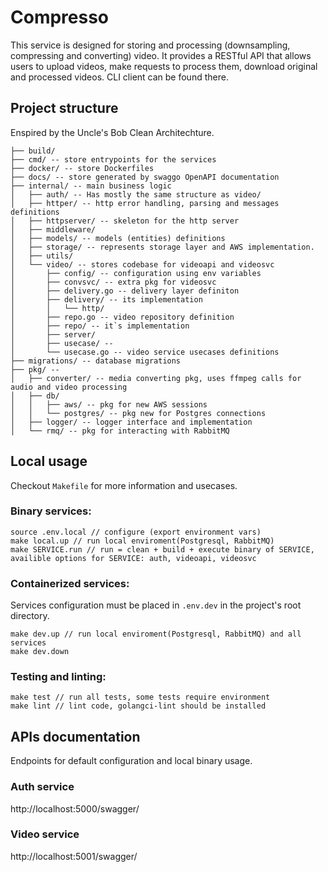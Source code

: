 # Compresso
This service is designed for storing and processing (downsampling, compressing and converting) video. It provides a RESTful API that allows users to upload videos, make requests to process them, download original and processed videos. CLI client can be found there.

## Project structure
Enspired by the Uncle's Bob Clean Architechture.

```
├── build/
├── cmd/ -- store entrypoints for the services
├── docker/ -- store Dockerfiles
├── docs/ -- store generated by swaggo OpenAPI documentation
├── internal/ -- main business logic
│   ├── auth/ -- Has mostly the same structure as video/
│   ├── httper/ -- http error handling, parsing and messages definitions
│   ├── httpserver/ -- skeleton for the http server
│   ├── middleware/
│   ├── models/ -- models (entities) definitions
│   ├── storage/ -- represents storage layer and AWS implementation.
│   ├── utils/
│   └── video/ -- stores codebase for videoapi and videosvc
│       ├── config/ -- configuration using env variables
│       ├── convsvc/ -- extra pkg for videosvc
│       ├── delivery.go -- delivery layer definiton
│       ├── delivery/ -- its implementation
│       │   └── http/
│       ├── repo.go -- video repository definition
│       ├── repo/ -- it`s implementation
│       ├── server/
│       ├── usecase/ -- 
│       └── usecase.go -- video service usecases definitions 
├── migrations/ -- database migrations
├── pkg/ -- 
│   ├── converter/ -- media converting pkg, uses ffmpeg calls for audio and video processing
│   ├── db/
│   │   ├── aws/ -- pkg for new AWS sessions
│   │   └── postgres/ -- pkg new for Postgres connections 
│   ├── logger/ -- logger interface and implementation
│   └── rmq/ -- pkg for interacting with RabbitMQ
```

## Local usage
Checkout ```Makefile``` for more information and usecases.
### Binary services:

```
source .env.local // configure (export environment vars)
make local.up // run local enviroment(Postgresql, RabbitMQ)
make SERVICE.run // run = clean + build + execute binary of SERVICE, availible options for SERVICE: auth, videoapi, videosvc
```

### Containerized services:
Services configuration must be placed in ```.env.dev``` in the project's root directory.
```
make dev.up // run local enviroment(Postgresql, RabbitMQ) and all services
make dev.down 
```

### Testing and linting:
```
make test // run all tests, some tests require environment
make lint // lint code, golangci-lint should be installed
```

## APIs documentation
Endpoints for default configuration and local binary usage.
### Auth service
http://localhost:5000/swagger/
### Video service
http://localhost:5001/swagger/


